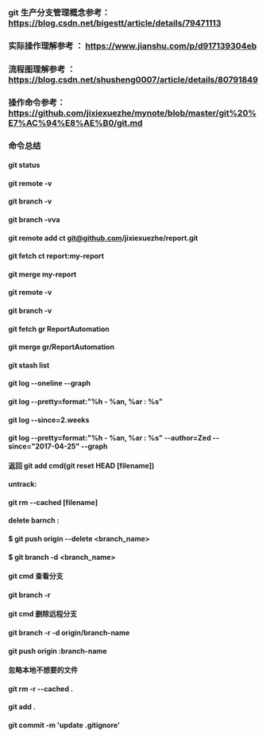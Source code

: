 ### git 生产分支管理概念参考：https://blog.csdn.net/bigestt/article/details/79471113
### 实际操作理解参考 ： https://www.jianshu.com/p/d917139304eb
### 流程图理解参考  ： https://blog.csdn.net/shusheng0007/article/details/80791849

### 操作命令参考：https://github.com/jixiexuezhe/mynote/blob/master/git%20%E7%AC%94%E8%AE%B0/git.md

### 命令总结
####   git status
####   
####   git remote -v
####   git branch -v
####   git branch -vva
####   git remote add ct git@github.com/jixiexuezhe/report.git
####   git fetch ct report:my-report
####   git merge my-report
####   git remote -v
####   git branch -v
####   
####   git fetch gr ReportAutomation
####   git merge gr/ReportAutomation
####   
####   
####   
####   git stash list
####   git log --oneline --graph
####   git log --pretty=format:"%h - %an, %ar : %s"
####   git log --since=2.weeks
####   git log --pretty=format:"%h - %an, %ar : %s" --author=Zed --since="2017-04-25" --graph
####   
####   返回 git add cmd(git reset HEAD [filename])
####   untrack:
####   git rm --cached [filename]
####   
####   delete barnch :
####   $ git push origin --delete <branch_name>
####   $ git branch -d <branch_name>
####   
####   git cmd 查看分支
####   git branch -r 
####   git cmd 删除远程分支
####   git branch -r -d origin/branch-name  
####   git push origin :branch-name  
####   
####   
####   忽略本地不想要的文件
####   git rm -r --cached .
####   git add .
####   git commit -m 'update .gitignore'
